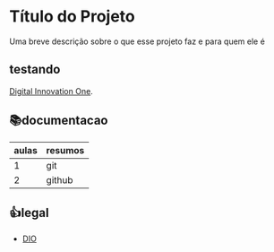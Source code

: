 
# Título do Projeto

Uma breve descrição sobre o que esse projeto faz e para quem ele é
## testando
[Digital Innovation One](https://www.dio.me).

## 📚documentacao

| aulas | resumos |
|-----|---------|
| 1 | git |
| 2 | github |

## 👍legal
- [DIO]()